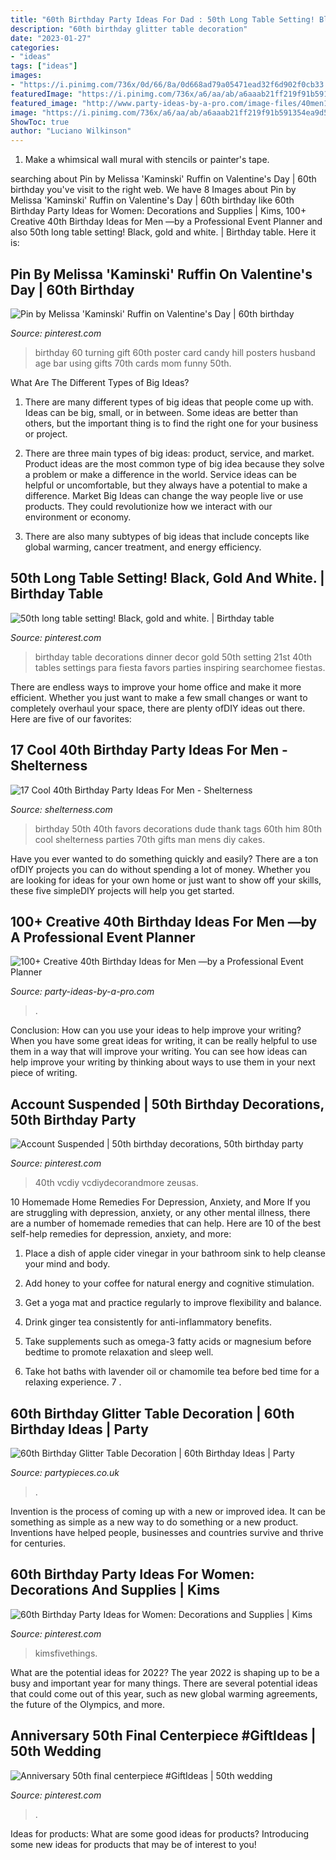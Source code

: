 ```yaml
---
title: "60th Birthday Party Ideas For Dad : 50th Long Table Setting! Black, Gold And White."
description: "60th birthday glitter table decoration"
date: "2023-01-27"
categories:
- "ideas"
tags: ["ideas"]
images:
- "https://i.pinimg.com/736x/0d/66/8a/0d668ad79a05471ead32f6d902f0cb33.jpg"
featuredImage: "https://i.pinimg.com/736x/a6/aa/ab/a6aaab21ff219f91b591354ea9d515fe.jpg"
featured_image: "http://www.party-ideas-by-a-pro.com/image-files/40men17b.jpg"
image: "https://i.pinimg.com/736x/a6/aa/ab/a6aaab21ff219f91b591354ea9d515fe.jpg"
ShowToc: true
author: "Luciano Wilkinson"
---
```



1. Make a whimsical wall mural with stencils or painter's tape.

	

		
searching about Pin by Melissa &#039;Kaminski&#039; Ruffin on Valentine&#039;s Day | 60th birthday you've visit to the right web. We have 8 Images about Pin by Melissa &#039;Kaminski&#039; Ruffin on Valentine&#039;s Day | 60th birthday like 60th Birthday Party Ideas for Women: Decorations and Supplies | Kims, 100+ Creative 40th Birthday Ideas for Men —by a Professional Event Planner and also 50th long table setting! Black, gold and white. | Birthday table. Here it is:
		
    
## Pin By Melissa &#039;Kaminski&#039; Ruffin On Valentine&#039;s Day | 60th Birthday

<img loading=lazy src="https://i.pinimg.com/736x/0d/66/8a/0d668ad79a05471ead32f6d902f0cb33.jpg" onerror="this.onerror=null;this.src='https://tse2.mm.bing.net/th?id=OIP.9xvgZOitSv9JEo4G_fzQmAHaJ4&amp;pid=15.1';" alt="Pin by Melissa &#039;Kaminski&#039; Ruffin on Valentine&#039;s Day | 60th birthday">

_Source: pinterest.com_

>birthday 60 turning gift 60th poster card candy hill posters husband age bar using gifts 70th cards mom funny 50th. 

	

What Are The Different Types of Big Ideas?
1. There are many different types of big ideas that people come up with. Ideas can be big, small, or in between. Some ideas are better than others, but the important thing is to find the right one for your business or project.
2. There are three main types of big ideas: product, service, and market. Product ideas are the most common type of big idea because they solve a problem or make a difference in the world. Service ideas can be helpful or uncomfortable, but they always have a potential to make a difference. Market Big Ideas can change the way people live or use products. They could revolutionize how we interact with our environment or economy.

3. There are also many subtypes of big ideas that include concepts like global warming, cancer treatment, and energy efficiency.

    
## 50th Long Table Setting! Black, Gold And White. | Birthday Table

<img loading=lazy src="https://i.pinimg.com/736x/ef/49/67/ef4967e3b7437439b936ad108229059a.jpg" onerror="this.onerror=null;this.src='https://tse4.mm.bing.net/th?id=OIP.BhWyZ4cRBwdZogw6Y6DMfQHaNL&amp;pid=15.1';" alt="50th long table setting! Black, gold and white. | Birthday table">

_Source: pinterest.com_

>birthday table decorations dinner decor gold 50th setting 21st 40th tables settings para fiesta favors parties inspiring searchomee fiestas. 

	

There are endless ways to improve your home office and make it more efficient. Whether you just want to make a few small changes or want to completely overhaul your space, there are plenty ofDIY ideas out there. Here are five of our favorites: 

    
## 17 Cool 40th Birthday Party Ideas For Men - Shelterness

<img loading=lazy src="http://i.shelterness.com/2017/02/07-vintage-dude-thank-tags-for-party-favors.jpg" onerror="this.onerror=null;this.src='https://tse3.mm.bing.net/th?id=OIP.Ne2XOytjrLigGekK1BxSpwHaJ4&amp;pid=15.1';" alt="17 Cool 40th Birthday Party Ideas For Men - Shelterness">

_Source: shelterness.com_

>birthday 50th 40th favors decorations dude thank tags 60th him 80th cool shelterness parties 70th gifts man mens diy cakes. 

	

Have you ever wanted to do something quickly and easily? There are a ton ofDIY projects you can do without spending a lot of money. Whether you are looking for ideas for your own home or just want to show off your skills, these five simpleDIY projects will help you get started.

    
## 100+ Creative 40th Birthday Ideas For Men —by A Professional Event Planner

<img loading=lazy src="http://www.party-ideas-by-a-pro.com/image-files/40men17b.jpg" onerror="this.onerror=null;this.src='https://tse1.mm.bing.net/th?id=OIP.Vt5a5-phEjEu56J4C83rZQAAAA&amp;pid=15.1';" alt="100+ Creative 40th Birthday Ideas for Men —by a Professional Event Planner">

_Source: party-ideas-by-a-pro.com_

>. 

	

Conclusion: How can you use your ideas to help improve your writing?
When you have some great ideas for writing, it can be really helpful to use them in a way that will improve your writing. You can see how ideas can help improve your writing by thinking about ways to use them in your next piece of writing.

    
## Account Suspended | 50th Birthday Decorations, 50th Birthday Party

<img loading=lazy src="https://i.pinimg.com/736x/32/bb/c7/32bbc79b1f243628643cf3041d9fb1fa.jpg" onerror="this.onerror=null;this.src='https://tse3.mm.bing.net/th?id=OIP.TGaX4uoL9depCwbZnh05VwHaLG&amp;pid=15.1';" alt="Account Suspended | 50th birthday decorations, 50th birthday party">

_Source: pinterest.com_

>40th vcdiy vcdiydecorandmore zeusas. 

	

10 Homemade Home Remedies For Depression, Anxiety, and More
If you are struggling with depression, anxiety, or any other mental illness, there are a number of homemade remedies that can help. Here are 10 of the best self-help remedies for depression, anxiety, and more:
1. Place a dish of apple cider vinegar in your bathroom sink to help cleanse your mind and body.

2. Add honey to your coffee for natural energy and cognitive stimulation.

3. Get a yoga mat and practice regularly to improve flexibility and balance.

4. Drink ginger tea consistently for anti-inflammatory benefits.

5. Take supplements such as omega-3 fatty acids or magnesium before bedtime to promote relaxation and sleep well.

6. Take hot baths with lavender oil or chamomile tea before bed time for a relaxing experience.      7 .

    
## 60th Birthday Glitter Table Decoration | 60th Birthday Ideas | Party

<img loading=lazy src="https://cdn.shopify.com/s/files/1/0254/2030/0362/products/34295-60th_Birthday_Glitter_Table_Decoration_b_86960257-dc02-4978-8ca8-0f9c2ad84580_2400x.jpg?v=1583494300" onerror="this.onerror=null;this.src='https://tse2.mm.bing.net/th?id=OIP.l1uoOJFPjX2Pei_vOCp-OAHaHa&amp;pid=15.1';" alt="60th Birthday Glitter Table Decoration | 60th Birthday Ideas | Party">

_Source: partypieces.co.uk_

>. 

	

Invention is the process of coming up with a new or improved idea. It can be something as simple as a new way to do something or a new product. Inventions have helped people, businesses and countries survive and thrive for centuries.

    
## 60th Birthday Party Ideas For Women: Decorations And Supplies | Kims

<img loading=lazy src="https://i.pinimg.com/736x/fe/f1/f6/fef1f615760b01cd7b2d9674db65e365.jpg" onerror="this.onerror=null;this.src='https://tse4.mm.bing.net/th?id=OIP.fGIgS-nwaINEY1xp1uNifAHaLH&amp;pid=15.1';" alt="60th Birthday Party Ideas for Women: Decorations and Supplies | Kims">

_Source: pinterest.com_

>kimsfivethings. 

	

What are the potential ideas for 2022?
The year 2022 is shaping up to be a busy and important year for many things. There are several potential ideas that could come out of this year, such as new global warming agreements, the future of the Olympics, and more.

    
## Anniversary 50th Final Centerpiece #GiftIdeas | 50th Wedding

<img loading=lazy src="https://i.pinimg.com/736x/a6/aa/ab/a6aaab21ff219f91b591354ea9d515fe.jpg" onerror="this.onerror=null;this.src='https://tse4.mm.bing.net/th?id=OIP.A8HsptqcTznFh7B9h7-FhAHaJ3&amp;pid=15.1';" alt="Anniversary 50th final centerpiece #GiftIdeas | 50th wedding">

_Source: pinterest.com_

>. 

	

Ideas for products: What are some good ideas for products?
Introducing some new ideas for products that may be of interest to you!

